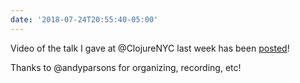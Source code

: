 ```yaml
---
date: '2018-07-24T20:55:40-05:00'
---
```

Video of the talk I gave at @ClojureNYC last week has been [posted](https://www.youtube.com/watch?v=eqfSifXaXnw)!

Thanks to @andyparsons for organizing, recording, etc!
